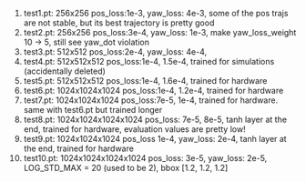 1. test1.pt: 256x256 pos_loss:1e-3, yaw_loss: 4e-3, some of the pos trajs are not stable, but its best trajectory is pretty good
2. test2.pt: 256x256 pos_loss:3e-4, yaw_loss: 1e-3, make yaw_loss_weight 10 -> 5, still see yaw_dot violation
3. test3.pt: 512x512 pos_loss:2e-4, yaw_loss: 4e-4, 
4. test4.pt: 512x512x512 pos_loss:1e-4, 1.5e-4, trained for simulations (accidentally deleted)
5. test5.pt: 512x512x512 pos_loss:1e-4, 1.6e-4, trained for hardware
6. test6.pt: 1024x1024x1024 pos_loss:1e-4, 1.2e-4, trained for hardware
7. test7.pt: 1024x1024x1024 pos_loss:7e-5, 1e-4, trained for hardware. same with test6.pt but trained longer
8. test8.pt: 1024x1024x1024x1024 pos_loss: 7e-5, 8e-5, tanh layer at the end, trained for hardware, evaluation values are pretty low!
9. test9.pt: 1024x1024x1024 pos_loss 1e-4, yaw_loss: 2e-4, tanh layer at the end, trained for hardware
10. test10.pt: 1024x1024x1024x1024 pos_loss: 3e-5, yaw_loss: 2e-5, LOG_STD_MAX = 20 (used to be 2), bbox [1.2, 1.2, 1.2]
